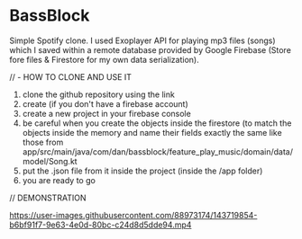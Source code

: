# BassBlock

Simple Spotify clone. 
I used Exoplayer API for playing mp3 files (songs) 
which I saved within a remote database provided by Google Firebase (Store fore files & 
Firestore for my own data serialization).

// - HOW TO CLONE AND USE IT
1. clone the github repository using the link
2. create (if you don't have a firebase account)
3. create a new project in your firebase console
4. be careful when you create the objects inside the firestore (to match the objects inside the memory and name their fields exactly the same like those from app/src/main/java/com/dan/bassblock/feature_play_music/domain/data/model/Song.kt 
6. put the .json file from it inside the project (inside the /app folder)
7. you are ready to go

// DEMONSTRATION


https://user-images.githubusercontent.com/88973174/143719854-b6bf91f7-9e63-4e0d-80bc-c24d8d5dde94.mp4

